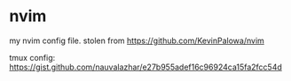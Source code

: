 # nvim

my nvim config file. stolen from https://github.com/KevinPalowa/nvim

tmux config: https://gist.github.com/nauvalazhar/e27b955adef16c96924ca15fa2fcc54d
